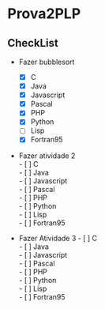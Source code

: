 # Prova2PLP

## CheckList

  - Fazer bubblesort
    - [x] C
    - [x] Java
    - [x] Javascript
    - [x] Pascal
    - [x] PHP
    - [x] Python
    - [ ] Lisp
    - [x] Fortran95
    
   - Fazer atividade 2 </br>
    - [ ] C </br>
    - [ ] Java </br>
    - [ ] Javascript </br>
    - [ ] Pascal </br>
    - [ ] PHP </br>
    - [ ] Python </br>
    - [ ] Lisp </br>
    - [ ] Fortran95  </br>   
    
   - Fazer Atividade 3
    - [ ] C </br>
    - [ ] Java </br>
    - [ ] Javascript </br>
    - [ ] Pascal </br>
    - [ ] PHP </br>
    - [ ] Python </br>
    - [ ] Lisp </br>
    - [ ] Fortran95 </br>    
